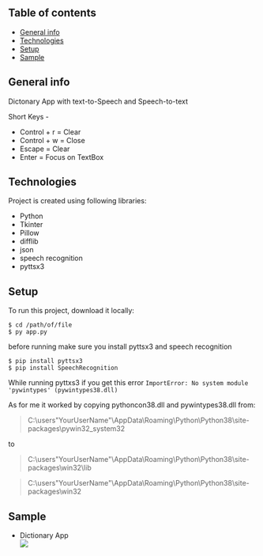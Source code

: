 ## Table of contents
* [General info](#general-info)
* [Technologies](#technologies)
* [Setup](#setup)
* [Sample](#sample)

## General info
Dictonary App with text-to-Speech and Speech-to-text

Short Keys -
* Control + r = Clear
* Control + w = Close
* Escape = Clear
* Enter = Focus on TextBox
	
## Technologies
Project is created using following libraries:
* Python 
* Tkinter 
* Pillow 
* difflib 
* json 
* speech recognition
* pyttsx3

## Setup
To run this project, download it locally:

```
$ cd /path/of/file
$ py app.py
```
before running make sure you 
install pyttsx3 and speech recognition
```
$ pip install pyttsx3
$ pip install SpeechRecognition
```

While running pyttxs3 
if you get this error 
`ImportError: No system module 'pywintypes' (pywintypes38.dll)`

As for me it worked by copying pythoncon38.dll and pywintypes38.dll from:

> C:\users\"YourUserName"\AppData\Roaming\Python\Python38\site-packages\pywin32_system32

to 
> C:\users\"YourUserName"\AppData\Roaming\Python\Python38\site-packages\win32\lib

> C:\users\"YourUserName"\AppData\Roaming\Python\Python38\site-packages\win32

## Sample
- Dictionary App  
![](sample.gif)
